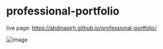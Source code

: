 # professional-portfolio

live page: https://abdinasirh.github.io/professional-portfolio/


![image](https://user-images.githubusercontent.com/68516914/143781788-3a5b7c0f-e860-4936-a305-55ac5f0275e2.png)
